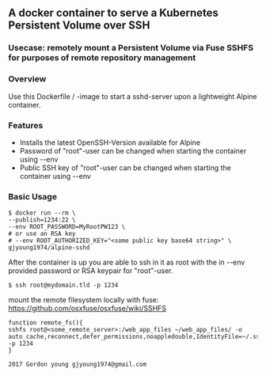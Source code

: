 ## A docker container to serve a Kubernetes Persistent Volume over SSH
### Usecase: remotely mount a Persistent Volume via Fuse SSHFS for purposes of remote repository management

### Overview
Use this Dockerfile / -image to start a sshd-server upon a lightweight Alpine container.

### Features
* Installs the latest OpenSSH-Version available for Alpine
* Password of "root"-user can be changed when starting the container using --env
* Public SSH key of "root"-user can be changed when starting the container using --env

### Basic Usage
```
$ docker run --rm \
--publish=1234:22 \
--env ROOT_PASSWORD=MyRootPW123 \
# or use an RSA key
# --env ROOT_AUTHORIZED_KEY="<some public key base64 string>" \
gjyoung1974/alpine-sshd
```

After the container is up you are able to ssh in it as root with the in --env provided password  or RSA keypair for "root"-user.
```
$ ssh root@mydomain.tld -p 1234
```
mount the remote filesystem locally with fuse:
https://github.com/osxfuse/osxfuse/wiki/SSHFS

```
function remote_fs(){
sshfs root@<some_remote_server>:/web_app_files ~/web_app_files/ -o auto_cache,reconnect,defer_permissions,noappledouble,IdentityFile=~/.ssh/id_rsa -p 1234 
}
```


```
2017 Gordon young gjyoung1974@gmail.com
```

